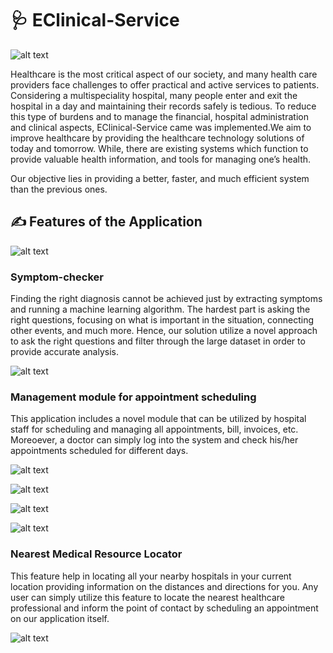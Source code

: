 # :stethoscope: EClinical-Service
![alt text](https://user-images.githubusercontent.com/63053089/101241230-3a328980-371a-11eb-8925-81cdccc325a8.jpg)

Healthcare is the most critical aspect of our society, and many health care providers face challenges to offer practical and active services to patients. 
Considering a multispeciality hospital, many people enter and exit the hospital in a day and maintaining their records safely is tedious. 
To reduce this type of burdens and to manage the financial, hospital administration and clinical aspects, EClinical-Service came was implemented.We aim to improve healthcare by providing the healthcare technology solutions of today and tomorrow. 
While, there are existing systems which function to provide valuable health information, and tools for managing one’s health. 

Our objective lies in providing a better, faster, and much efficient system than the previous ones. 
 


## :writing_hand: Features of the Application
 ![alt text](https://user-images.githubusercontent.com/63053089/101241215-33a41200-371a-11eb-8acd-b02d6e715e0f.jpg)
 
### Symptom-checker

Finding the right diagnosis cannot be achieved just by extracting symptoms and running a machine learning algorithm. The hardest part is asking the right questions, focusing on what is important in the situation, connecting other events, and much more. Hence, our solution utilize a novel approach to ask the right questions and filter through the large dataset in order to provide accurate analysis.

![alt text](https://user-images.githubusercontent.com/63053089/101241227-3868c600-371a-11eb-99fd-dae757059771.jpg)


### Management module for appointment scheduling
This application includes a novel module that can be utilized by hospital staff for scheduling and managing all appointments, bill, invoices, etc. Moreoever, a doctor can simply log into the system and check his/her appointments scheduled for different days.

![alt text](https://user-images.githubusercontent.com/63053089/101241226-3868c600-371a-11eb-899f-72f2751cfffc.jpg)

![alt text](https://user-images.githubusercontent.com/63053089/101241224-37379900-371a-11eb-8318-1cc494341dca.jpg)

![alt text](https://user-images.githubusercontent.com/63053089/101241222-369f0280-371a-11eb-974e-d80c7c3c803f.jpg)

![alt text](https://user-images.githubusercontent.com/63053089/101241217-356dd580-371a-11eb-9ac0-5253b0dcfad7.jpg)


###  Nearest Medical Resource Locator
This feature help in locating all your nearby hospitals in your current location providing information on the distances and directions for you. Any user can simply utilize this feature to locate the nearest healthcare professional and inform the point of contact by scheduling an appointment on our application itself.

![alt text](https://user-images.githubusercontent.com/63053089/101241229-3999f300-371a-11eb-8c10-236ee5aa2ecb.jpg)


